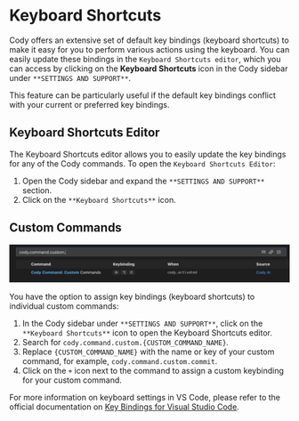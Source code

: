 # Keyboard Shortcuts

Cody offers an extensive set of default key bindings (keyboard shortcuts) to make it easy for you to perform various actions using the keyboard. You can easily update these bindings in the `Keyboard Shortcuts editor`, which you can access by clicking on the **Keyboard Shortcuts** icon in the Cody sidebar under `**SETTINGS AND SUPPORT**`.

This feature can be particularly useful if the default key bindings conflict with your current or preferred key bindings.

## Keyboard Shortcuts Editor

The Keyboard Shortcuts editor allows you to easily update the key bindings for any of the Cody commands. To open the `Keyboard Shortcuts Editor`:
1. Open the Cody sidebar and expand the `**SETTINGS AND SUPPORT**` section.
2. Click on the `**Keyboard Shortcuts**` icon.

## Custom Commands

![editor](images/keyboard_editor.png)

You have the option to assign key bindings (keyboard shortcuts) to individual custom commands:
1. In the Cody sidebar under `**SETTINGS AND SUPPORT**`, click on the `**Keyboard Shortcuts**` icon to open the Keyboard Shortcuts editor.
2. Search for `cody.command.custom.{CUSTOM_COMMAND_NAME}`. 
3. Replace `{CUSTOM_COMMAND_NAME}` with the name or key of your custom command, for example, `cody.command.custom.commit`.
4. Click on the `+` icon next to the command to assign a custom keybinding for your custom command.

For more information on keyboard settings in VS Code, please refer to the official documentation on [Key Bindings for Visual Studio Code](https://code.visualstudio.com/docs/getstarted/keybindings#_keyboard-shortcuts-editor).

